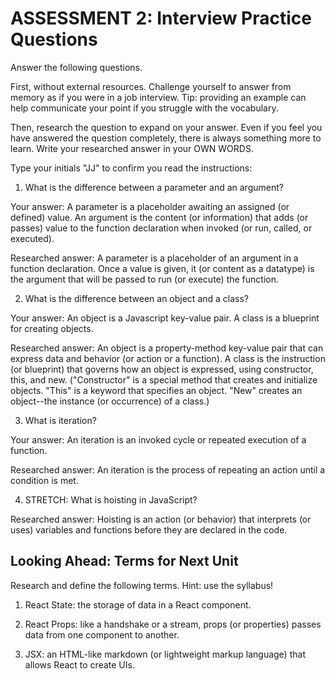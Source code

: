# ASSESSMENT 2: Interview Practice Questions

Answer the following questions.

First, without external resources. Challenge yourself to answer from memory as if you were in a job interview. Tip: providing an example can help communicate your point if you struggle with the vocabulary.

Then, research the question to expand on your answer. Even if you feel you have answered the question completely, there is always something more to learn. Write your researched answer in your OWN WORDS.

Type your initials "JJ" to confirm you read the instructions:

1. What is the difference between a parameter and an argument?

Your answer: A parameter is a placeholder awaiting an assigned (or defined) value. An argument is the content (or information) that adds (or passes) value to the function declaration when invoked (or run, called, or executed).

Researched answer: A parameter is a placeholder of an argument in a function declaration. Once a value is given, it (or content as a datatype) is the argument that will be passed to run (or execute) the function.

2. What is the difference between an object and a class?

Your answer: An object is a Javascript key-value pair. A class is a blueprint for creating objects.

Researched answer: An object is a property-method key-value pair that can express data and behavior (or action or a function). A class is the instruction (or blueprint) that governs how an object is expressed, using constructor, this, and new. ("Constructor" is a special method that creates and initialize objects.
"This" is a keyword that specifies an object. "New" creates an object--the instance (or occurrence) of a class.)

3. What is iteration?

Your answer: An iteration is an invoked cycle or repeated execution of a function.

Researched answer: An iteration is the process of repeating an action until a condition is met. 

4. STRETCH: What is hoisting in JavaScript?

Researched answer: Hoisting is an action (or behavior) that interprets (or uses) variables and functions before they are declared in the code.

## Looking Ahead: Terms for Next Unit

Research and define the following terms. Hint: use the syllabus!

1. React State: the storage of data in a React component.

2. React Props: like a handshake or a stream, props (or properties) passes data from one component to another. 

3. JSX: an HTML-like markdown (or lightweight markup language) that allows React to create UIs.
